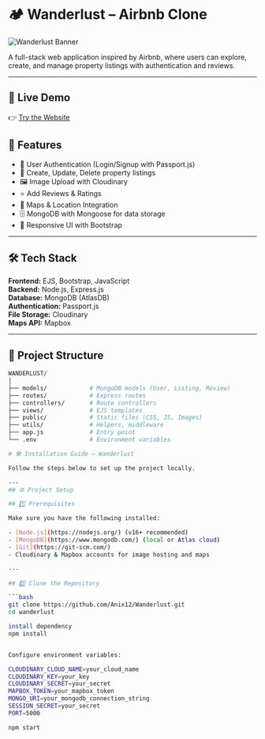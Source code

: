 # 🏕️ Wanderlust – Airbnb Clone
  
![Wanderlust Banner](https://img.shields.io/badge/Aniket%20Adhav-wanderlust-blueviolet?style=for-the-badge&logo=react)
  
A full-stack web application inspired by Airbnb, where users can explore, create, and manage property listings with authentication and reviews.  
  
---   
  
## 🚀 Live Demo  
👉 [Try the Website](https://wanderlust-tjf3.onrender.com/listings)   
    
## 🚀 Features  
  
- 🔐 User Authentication (Login/Signup with Passport.js)  
- 🏡 Create, Update, Delete property listings  
- 🖼️ Image Upload with Cloudinary  
- ⭐ Add Reviews & Ratings  
- 📍 Maps & Location Integration  
- 🗄️ MongoDB with Mongoose for data storage  
- 🎨 Responsive UI with Bootstrap  

---
  
## 🛠️ Tech Stack  
  
**Frontend:** EJS, Bootstrap, JavaScript  
**Backend:** Node.js, Express.js  
**Database:** MongoDB (AtlasDB)  
**Authentication:** Passport.js  
**File Storage:** Cloudinary  
**Maps API:** Mapbox  

---

## 📂 Project Structure

```bash
WANDERLUST/
│
├── models/            # MongoDB models (User, Listing, Review)
├── routes/            # Express routes
├── controllers/       # Route controllers
├── views/             # EJS templates
├── public/            # Static files (CSS, JS, Images)
├── utils/             # Helpers, middleware
├── app.js             # Entry point
└── .env               # Environment variables

# 🛠️ Installation Guide – Wanderlust

Follow the steps below to set up the project locally.

---
## ⚙️ Project Setup

## 1️⃣ Prerequisites  

Make sure you have the following installed:  

- [Node.js](https://nodejs.org/) (v16+ recommended)  
- [MongoDB](https://www.mongodb.com/) (local or Atlas cloud)  
- [Git](https://git-scm.com/)  
- Cloudinary & Mapbox accounts for image hosting and maps  

---  

## 2️⃣ Clone the Repository  

```bash
git clone https://github.com/Anix12/Wanderlust.git
cd wanderlust

install dependency  
npm install  


Configure environment variables:  

CLOUDINARY_CLOUD_NAME=your_cloud_name  
CLOUDINARY_KEY=your_key  
CLOUDINARY_SECRET=your_secret  
MAPBOX_TOKEN=your_mapbox_token  
MONGO_URI=your_mongodb_connection_string  
SESSION_SECRET=your_secret    
PORT=5000

npm start
